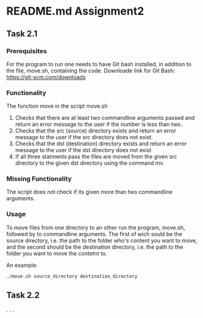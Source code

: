 
# README.md Assignment2 

## Task 2.1

### Prerequisites

For the program to run one needs to have Git bash installed, in addition to the file, move.sh, containing the code. 
Downloade link for Git Bash: https://git-scm.com/downloads

### Functionality

The function move in the script move.sh 
1) Checks that there are at least two commandline arguments passed and return an error message to the user if the number is less than two.
2) Checks that the src (source) directory exists and return an error message to the user if the src directory does not exist.
3) Checks that the dst (destination) directory exists and return an error message to the user if the dst directory does not exist
4) If all three statments pass the files are moved from the given src directory to the given dst directory using the command mv. 

### Missing Functionality

The script does not check if its given more than two commandline arguments.

### Usage

To move files from one directory to an other run the program, move.sh, followed by to commandline arguments. The first of wich sould be the source directory, i.e. the path to the folder who's content you want to move, and the second should be the destination directory, i.e. the path to the folder you want to move the contetnt to.

An example:

```bash
./move.sh source_directory destination_directory 
```

## Task 2.2
.
.
.